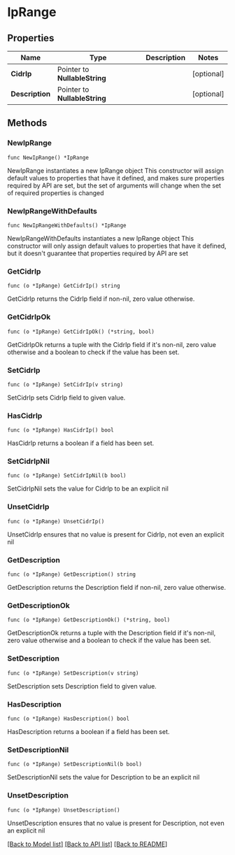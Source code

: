 # IpRange

## Properties

Name | Type | Description | Notes
------------ | ------------- | ------------- | -------------
**CidrIp** | Pointer to **NullableString** |  | [optional] 
**Description** | Pointer to **NullableString** |  | [optional] 

## Methods

### NewIpRange

`func NewIpRange() *IpRange`

NewIpRange instantiates a new IpRange object
This constructor will assign default values to properties that have it defined,
and makes sure properties required by API are set, but the set of arguments
will change when the set of required properties is changed

### NewIpRangeWithDefaults

`func NewIpRangeWithDefaults() *IpRange`

NewIpRangeWithDefaults instantiates a new IpRange object
This constructor will only assign default values to properties that have it defined,
but it doesn't guarantee that properties required by API are set

### GetCidrIp

`func (o *IpRange) GetCidrIp() string`

GetCidrIp returns the CidrIp field if non-nil, zero value otherwise.

### GetCidrIpOk

`func (o *IpRange) GetCidrIpOk() (*string, bool)`

GetCidrIpOk returns a tuple with the CidrIp field if it's non-nil, zero value otherwise
and a boolean to check if the value has been set.

### SetCidrIp

`func (o *IpRange) SetCidrIp(v string)`

SetCidrIp sets CidrIp field to given value.

### HasCidrIp

`func (o *IpRange) HasCidrIp() bool`

HasCidrIp returns a boolean if a field has been set.

### SetCidrIpNil

`func (o *IpRange) SetCidrIpNil(b bool)`

 SetCidrIpNil sets the value for CidrIp to be an explicit nil

### UnsetCidrIp
`func (o *IpRange) UnsetCidrIp()`

UnsetCidrIp ensures that no value is present for CidrIp, not even an explicit nil
### GetDescription

`func (o *IpRange) GetDescription() string`

GetDescription returns the Description field if non-nil, zero value otherwise.

### GetDescriptionOk

`func (o *IpRange) GetDescriptionOk() (*string, bool)`

GetDescriptionOk returns a tuple with the Description field if it's non-nil, zero value otherwise
and a boolean to check if the value has been set.

### SetDescription

`func (o *IpRange) SetDescription(v string)`

SetDescription sets Description field to given value.

### HasDescription

`func (o *IpRange) HasDescription() bool`

HasDescription returns a boolean if a field has been set.

### SetDescriptionNil

`func (o *IpRange) SetDescriptionNil(b bool)`

 SetDescriptionNil sets the value for Description to be an explicit nil

### UnsetDescription
`func (o *IpRange) UnsetDescription()`

UnsetDescription ensures that no value is present for Description, not even an explicit nil

[[Back to Model list]](../README.md#documentation-for-models) [[Back to API list]](../README.md#documentation-for-api-endpoints) [[Back to README]](../README.md)



